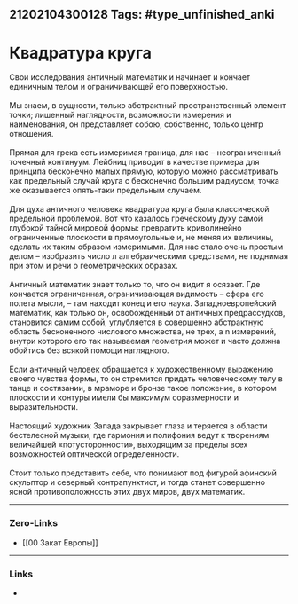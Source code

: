 21202104300128
Tags: #type_unfinished_anki 
---
# Квадратура круга

Свои исследования античный математик и начинает и кончает единичным телом и ограничивающей его поверхностью. <br><br>Мы знаем, в сущности, только абстрактный пространственный элемент точки; лишенный наглядности, возможности измерения и наименования, он представляет собою, собственно, только центр отношения. <br><br>Прямая для грека есть измеримая граница, для нас – неограниченный точечный континуум. Лейбниц приводит в качестве примера для принципа бесконечно малых прямую, которую можно рассматривать как предельный случай круга с бесконечно большим радиусом; точка же оказывается опять-таки предельным случаем. <br><br>Для духа античного человека квадратура круга была классической предельной проблемой. Вот что казалось греческому духу самой глубокой тайной мировой формы: превратить криволинейно ограниченные плоскости в прямоугольные и, не меняя их величины, сделать их таким образом измеримыми. Для нас стало очень простым делом – изобразить число л алгебраическими средствами, не поднимая при этом и речи о геометрических образах.<br><br>Античный математик знает только то, что он видит я осязает. Где кончается ограниченная, ограничивающая видимость – сфера его полета мысли, – там находит конец и его наука. Западноевропейский математик, как только он, освобожденный от античных предрассудков, становится самим собой, углубляется в совершенно абстрактную область бесконечного числового множества, не трех, а n измерений, внутри которого его так называемая геометрия может и часто должна обойтись без всякой помощи наглядного.<br><br>Если античный человек обращается к художественному выражению своего чувства формы, то он стремится придать человеческому телу в танце и состязании, в мраморе и бронзе такое положение, в котором плоскости и контуры имели бы максимум соразмерности и выразительности. <br><br>Настоящий художник Запада закрывает глаза и теряется в области бестелесной музыки, где гармония и полифония ведут к творениям величайшей «потусторонности», выходящим за пределы всех возможностей оптической определенности. <br><br>Стоит только представить себе, что понимают под фигурой афинский скульптор и северный контрапунктист, и тогда станет совершенно ясной противоположность этих двух миров, двух математик.

---
### Zero-Links
- [[00 Закат Европы]]
---
### Links
-